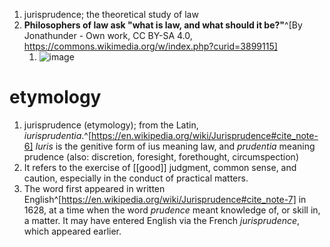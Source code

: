 1. jurisprudence; the theoretical study of law
2. **Philosophers of law ask "what is law, and what should it be?"**^[By Jonathunder - Own work, CC BY-SA 4.0, https://commons.wikimedia.org/w/index.php?curid=3899115]
	1. ![image](https://upload.wikimedia.org/wikipedia/commons/thumb/b/b2/CourtGavel.JPG/480px-CourtGavel.JPG)
# etymology
1. jurisprudence (etymology); from the Latin, *iurisprudentia*.^[https://en.wikipedia.org/wiki/Jurisprudence#cite_note-6] *Iuris* is the genitive form of ius meaning law, and *prudentia* meaning prudence (also: discretion, foresight, forethought, circumspection)
2. It refers to the exercise of [[good]] judgment, common sense, and caution, especially in the conduct of practical matters.
3. The word first appeared in written English^[https://en.wikipedia.org/wiki/Jurisprudence#cite_note-7] in 1628, at a time when the word *prudence* meant knowledge of, or skill in, a matter. It may have entered English via the French *jurisprudence*, which appeared earlier.